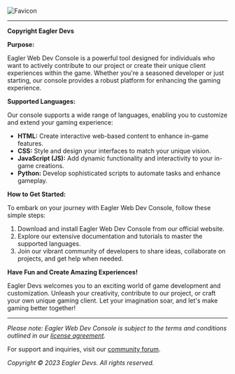 ![Favicon](https://github.com/EaglerDevs/EaglerCraft/assets/115883839/c2197714-ae23-46c8-97dd-da668a5ea551)

---

**Copyright Eagler Devs**

**Purpose:**

Eagler Web Dev Console is a powerful tool designed for individuals who want to actively contribute to our project or create their unique client experiences within the game. Whether you're a seasoned developer or just starting, our console provides a robust platform for enhancing the gaming experience.

**Supported Languages:**

Our console supports a wide range of languages, enabling you to customize and extend your gaming experience:

- **HTML:** Create interactive web-based content to enhance in-game features.
- **CSS:** Style and design your interfaces to match your unique vision.
- **JavaScript (JS):** Add dynamic functionality and interactivity to your in-game creations.
- **Python:** Develop sophisticated scripts to automate tasks and enhance gameplay.

**How to Get Started:**

To embark on your journey with Eagler Web Dev Console, follow these simple steps:

1. Download and install Eagler Web Dev Console from our official website.
2. Explore our extensive documentation and tutorials to master the supported languages.
3. Join our vibrant community of developers to share ideas, collaborate on projects, and get help when needed.

**Have Fun and Create Amazing Experiences!**

Eagler Devs welcomes you to an exciting world of game development and customization. Unleash your creativity, contribute to our project, or craft your own unique gaming client. Let your imagination soar, and let's make gaming better together!

---

*Please note: Eagler Web Dev Console is subject to the terms and conditions outlined in our [license agreement](https://github.com/EaglerDevs/license).*

For support and inquiries, visit our [community forum](https://community.eaglerdevs.com).

*Copyright © 2023 Eagler Devs. All rights reserved.*
